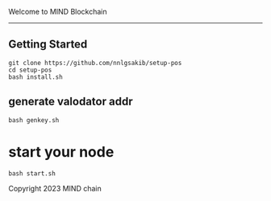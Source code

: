 Welcome to MIND Blockchain

---
## Getting Started



```
git clone https://github.com/nnlgsakib/setup-pos
cd setup-pos
bash install.sh
```

## generate valodator addr 




```bash genkey.sh```



# start your node 

```
bash start.sh 
```



Copyright 2023 MIND chain 



